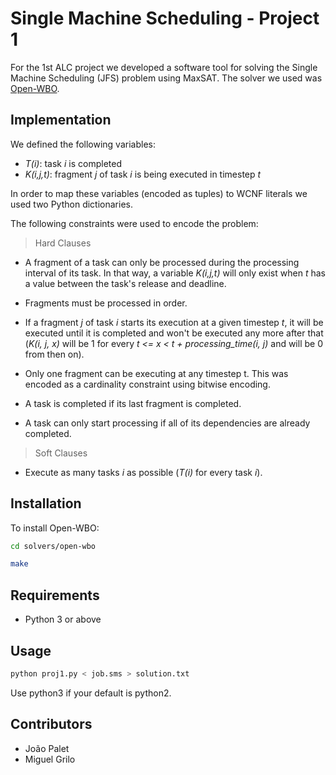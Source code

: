 # Single Machine Scheduling - Project 1

For the 1st ALC project we developed a software tool for solving the Single Machine Scheduling (JFS) problem using MaxSAT. The solver we used was [Open-WBO](http://sat.inesc-id.pt/open-wbo/).


## Implementation

We defined the following variables:

* *T(i)*: task *i* is completed
* *K(i,j,t)*: fragment *j* of task *i* is being executed in timestep *t*

In order to map these variables (encoded as tuples) to WCNF literals we used two Python dictionaries.

The following constraints were used to encode the problem:

> Hard Clauses

* A fragment of a task can only be processed during the processing interval of its task. In that way, a variable *K(i,j,t)* will only exist when *t* has a value between the task's release and deadline.

* Fragments must be processed in order.

* If a fragment *j* of task *i* starts its execution at a given timestep *t*, it will be executed until it is completed and won't be executed any more after that (*K(i, j, x)* will be 1 for every *t <= x < t + processing_time(i, j)* and will be 0 from then on).

* Only one fragment can be executing at any timestep t. This was encoded as a cardinality constraint using bitwise encoding.

* A task is completed if its last fragment is completed.

* A task can only start processing if all of its dependencies are already completed.

> Soft Clauses

* Execute as many tasks *i* as possible (*T(i)* for every task *i*).


## Installation

To install Open-WBO:

```bash
cd solvers/open-wbo

make
```

## Requirements

* Python 3 or above


## Usage

```bash
python proj1.py < job.sms > solution.txt
```
Use python3 if your default is python2.


## Contributors

* João Palet
* Miguel Grilo
